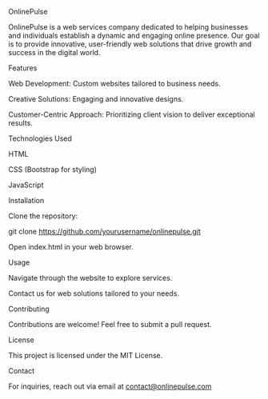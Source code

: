 OnlinePulse

OnlinePulse is a web services company dedicated to helping businesses and individuals establish a dynamic and engaging online presence. Our goal is to provide innovative, user-friendly web solutions that drive growth and success in the digital world.

Features

Web Development: Custom websites tailored to business needs.

Creative Solutions: Engaging and innovative designs.

Customer-Centric Approach: Prioritizing client vision to deliver exceptional results.

Technologies Used

HTML

CSS (Bootstrap for styling)

JavaScript

Installation

Clone the repository:

git clone https://github.com/yourusername/onlinepulse.git

Open index.html in your web browser.

Usage

Navigate through the website to explore services.

Contact us for web solutions tailored to your needs.

Contributing

Contributions are welcome! Feel free to submit a pull request.

License

This project is licensed under the MIT License.

Contact

For inquiries, reach out via email at contact@onlinepulse.com

